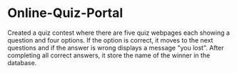 # Online-Quiz-Portal
Created a quiz contest where there are five quiz webpages each showing a question and four options. If the option is correct, it moves to the next questions and if the answer is wrong displays a message "you lost". After completing all correct answers, it store the name of the winner in the database.
